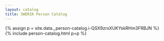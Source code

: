 ```yaml
---
layout: catalog
title: SWERIK Person Catalog
---
```

{% assign p = site.data._person-catalog.i-QSX9zrsXUKYskRHm3FRBJN %}
{% include person-catalog.html p=p %}

